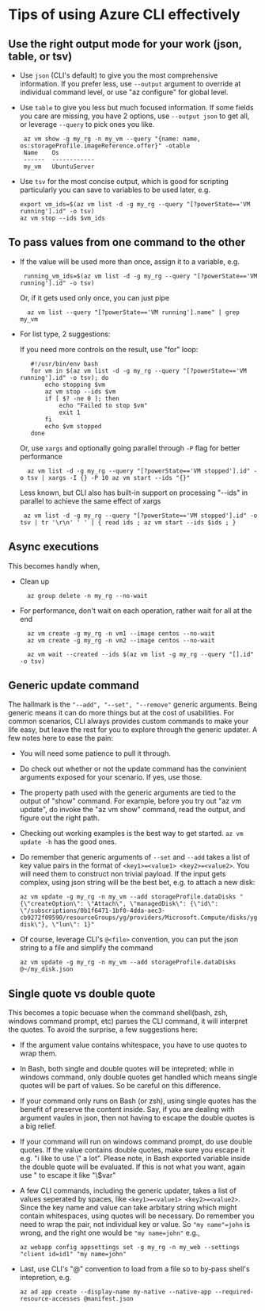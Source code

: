 # Tips of using Azure CLI effectively #

## Use the right output mode for your work (json, table, or tsv) ##
  - Use `json` (CLI's default) to give you the most comprehensive information. If you prefer less, use `--output` argument to override at individual command level, or use "az configure" for global level.
  - Use `table` to give you less but much focused information. If some fields you care are missing, you have 2 options, use `--output json` to get all, or leverage `--query` to pick ones you like.
  
         az vm show -g my_rg -n my_vm --query "{name: name, os:storageProfile.imageReference.offer}" -otable
         Name    Os
         ------  ------------
         my_vm   UbuntuServer
         
  - Use `tsv` for the most concise output, which is good for scripting particularly you can save to variables to be used later, e.g.
        
        export vm_ids=$(az vm list -d -g my_rg --query "[?powerState=='VM running'].id" -o tsv)  
        az vm stop --ids $vm_ids
        
## To pass values from one command to the other ##
   - If the value will be used more than once, assign it to a variable, e.g.
       
          running_vm_ids=$(az vm list -d -g my_rg --query "[?powerState=='VM running'].id" -o tsv)
       
       Or, if it gets used only once, you can just pipe

           az vm list --query "[?powerState=='VM running'].name" | grep my_vm

   - For list type, 2 suggestions:

       If you need more controls on the result, use "for" loop:
       
            #!/usr/bin/env bash
            for vm in $(az vm list -d -g my_rg --query "[?powerState=='VM running'].id" -o tsv); do
                echo stopping $vm
                az vm stop --ids $vm
                if [ $? -ne 0 ]; then
                    echo "Failed to stop $vm"
                    exit 1
                fi
                echo $vm stopped
            done
        
       Or, use `xargs` and optionally going parallel through `-P` flag for better performance

           az vm list -d -g my_rg --query "[?powerState=='VM stopped'].id" -o tsv | xargs -I {} -P 10 az vm start --ids "{}"

       Less known, but CLI also has built-in support on processing "--ids" in parallel to achieve the same effect of xargs

          az vm list -d -g my_rg --query "[?powerState=='VM stopped'].id" -o tsv | tr '\r\n' ' ' | { read ids ; az vm start --ids $ids ; }

## Async executions ##
   This becomes handly when,
   - Clean up

           az group delete -n my_rg --no-wait

   - For performance, don't wait on each operation, rather wait for all at the end
      
           az vm create -g my_rg -n vm1 --image centos --no-wait
           az vm create -g my_rg -n vm2 --image centos --no-wait
           
           az vm wait --created --ids $(az vm list -g my_rg --query "[].id" -o tsv)

## Generic update command ##
   The hallmark is the `"--add", "--set", "--remove"` generic arguments. Being generic means it can do more things but at the cost of usabilities.
    For common scenarios, CLI always provides custom commands to make your life easy, but leave the rest for you to explore through the generic updater. A few notes here to ease the pain:

   - You will need some patience to pull it through.
   - Do check out whether or not the update command has the convinient arguments exposed for your scenario. If yes, use those.
   - The property path used with the generic arguments are tied to the output of "show" command. For example, before you try out "az vm update", do invoke the "az vm show" command, read the output, and figure out the right path.
   - Checking out working examples is the best way to get started. `az vm update -h` has the good ones.
   - Do remember that generic arguments of `--set` and `--add` takes a list of key value pairs in the format of `<key1>=<value1> <key2>=<value2>`. You will need them to construct non trivial payload. If the input gets complex, using json string will be the best bet, e.g. to attach a new disk:

         az vm update -g my_rg -n my_vm --add storageProfile.dataDisks "{\"createOption\": \"Attach\", \"managedDisk\": {\"id\": \"/subscriptions/0b1f6471-1bf0-4dda-aec3-cb9272f09590/resourceGroups/yg/providers/Microsoft.Compute/disks/yg-disk\"}, \"lun\": 1}"

   - Of course, leverage CLI's `@<file>` convention, you can put the json string to a file and simplify the command

         az vm update -g my_rg -n my_vm --add storageProfile.dataDisks @~/my_disk.json

## Single quote vs double quote ##
   This becomes a topic becuase when the command shell(bash, zsh, windows command prompt, etc) parses the CLI command, it will interpret the quotes. To avoid the surprise, a few suggestions here:
   - If the argument value contains whitespace, you have to use quotes to wrap them.
   - In Bash, both single and double quotes will be intepreted; while in windows command, only double quotes get handled which means single quotes will be part of values. So be careful on this difference.
   - If your command only runs on Bash (or zsh), using single quotes has the benefit of preserve the content inside. Say, if you are dealing with argument vaules in json, then not having to escape the double quotes is a big relief.
   - If your command will run on windows command prompt, do use double quotes. If the value contains double quotes, make sure you escape it e.g. "i like to use \\" a lot". Please note, in Bash exported variable inside the double quote will be evaluated. If this is not what you want, again use \" to escape it like "\\$var"
   - A few CLI commands, including the generic updater, takes a list of values seperated by spaces, like `<key1>=<value1> <key2>=<value2>`. Since the key name and value can take arbitary string which might contain whitespaces, using quotes will be necessary. Do remember you need to wrap the pair, not individual key or value. So `"my name"=john` is wrong, and the right one would be `"my name=john"` e.g.,

         az webapp config appsettings set -g my_rg -n my_web --settings "client id=id1" "my name=john"
   - Last, use CLI's "@<fiile>" convention to load from a file so to by-pass shell's intepretion, e.g.

         az ad app create --display-name my-native --native-app --required-resource-accesses @manifest.json
